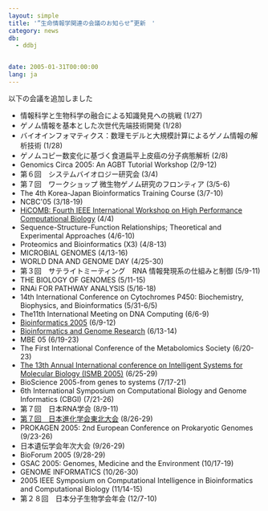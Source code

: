 ```yaml
---
layout: simple
title: '”生命情報学関連の会議のお知らせ”更新　'
category: news
db:
  - ddbj


date: 2005-01-31T00:00:00
lang: ja
---
```


以下の会議を追加しました

<ul>
    <li>情報科学と生物科学の融合による知識発見への挑戦 (1/27)</li>
    <li>ゲノム情報を基本とした次世代先端技術開発 (1/28)</li>
    <li>バイオインフォマティクス：数理モデルと大規模計算によるゲノム情報の解析技術 (1/28)</li>
    <li>ゲノムコピー数変化に基づく食道扁平上皮癌の分子病態解析 (2/8)</li>
    <li>Genomics Circa 2005: An AGBT Tutorial Workshop (2/9-12)</li>
    <li>第６回　システムバイオロジー研究会 (3/4)</li>
    <li>第７回　ワークショップ 微生物ゲノム研究のフロンティア (3/5-6)</li>
    <li>The 4th Korea-Japan Bioinformatics Training Course (3/7-10)</li>
    <li>NCBC'05 (3/18-19)</li>
    <li><a href="http://www.hicomb.org/" target="_blank">HiCOMB: Fourth IEEE International Workshop on High Performance Computational Biology</a> (4/4)</li>
    <li>Sequence-Structure-Function Relationships; Theoretical and Experimental Approaches (4/6-10)</li>
    <li>Proteomics and Bioinformatics (X3) (4/8-13)</li>
    <li>MICROBIAL GENOMES (4/13-16)</li>
    <li>WORLD DNA AND GENOME DAY (4/25-30)</li>
    <li>第３回　サテライトミーティング　RNA 情報発現系の仕組みと制御 (5/9-11)</li>
    <li>THE BIOLOGY OF GENOMES (5/11-15)</li>
    <li>RNAi FOR PATHWAY ANALYSIS (5/16-18)</li>
    <li>14th International Conference on Cytochromes P450: Biochemistry, Biophysics, and Bioinformatics (5/31-6/5)</li>
    <li>The11th International Meeting on DNA Computing (6/6-9)</li>
    <li><a href="http://bioinfo.ebc.ee/bio2005/indexen.php" target="_blank">Bioinformatics 2005</a> (6/9-12)</li>
    <li><a href="http://www.beyondgenome.com/05bin.asp" target="_blank">Bioinformatics and Genome Research</a> (6/13-14)</li>
    <li>MBE 05 (6/19-23)</li>
    <li>The First International Conference of the Metabolomics Society (6/20-23)</li>
    <li><a href="http://www.iscb.org/ismb2005/" target="_blank">The 13th Annual International conference on Intelligent Systems for Molecular Biology (ISMB 2005)</a> (6/25-29)</li>
    <li>BioScience 2005-from genes to systems (7/17-21)</li>
    <li>6th International Symposium on Computational Biology and Genome Informatics (CBGI) (7/21-26)</li>
    <li>第７回　日本RNA学会 (8/9-11)</li>
    <li><a href="http://meme.biology.tohoku.ac.jp/evol2005/index.html" target="_blank">第７回　日本進化学会東北大会</a> (8/26-29)</li>
    <li>PROKAGEN 2005: 2nd European Conference on Prokaryotic Genomes (9/23-26)</li>
    <li>日本遺伝学会年次大会 (9/26-29)</li>
    <li>BioForum 2005 (9/28-29)</li>
    <li>GSAC 2005: Genomes, Medicine and the Environment (10/17-19)</li>
    <li>GENOME INFORMATICS (10/26-30)</li>
    <li>2005 IEEE Symposium on Computational Intelligence in Bioinformatics and Computational Biology (11/14-15)</li>
    <li>第２８回　日本分子生物学会年会 (12/7-10)</li>
</ul>
